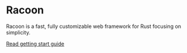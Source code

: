 # Racoon

Racoon is a fast, fully customizable web framework for Rust focusing on simplicity.

[Read getting start guide](getting-started.md)
